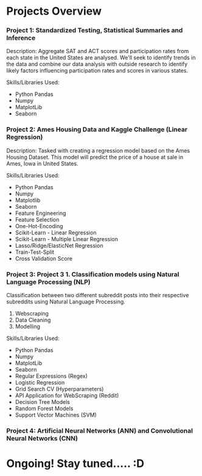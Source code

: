 # Projects Overview

### Project 1: Standardized Testing, Statistical Summaries and Inference 

Description: Aggregate SAT and ACT scores and participation rates from each state in the United States are analysed.
We'll seek to identify trends in the data and combine our data analysis with outside research to identify likely factors influencing participation rates and scores in various states.

Skills/Libraries Used: 
- Python Pandas
- Numpy
- MatplotLib
- Seaborn

### Project 2: Ames Housing Data and Kaggle Challenge (Linear Regression)

Description: Tasked with creating a regression model based on the Ames Housing Dataset. 
This model will predict the price of a house at sale in Ames, Iowa in United States.

Skills/Libraries Used:
- Python Pandas
- Numpy
- Matplotlib
- Seaborn
- Feature Engineering
- Feature Selection
- One-Hot-Encoding
- Scikit-Learn - Linear Regression
- Scikit-Learn - Multiple Linear Regression
- Lasso/Ridge/ElasticNet Regression
- Train-Test-Split
- Cross Validation Score

### Project 3: Project 3 1. Classification models using Natural Language Processing (NLP)

Classification between two different subreddit posts into their respective subreddits using Natural Language Processing.

1. Webscraping
2. Data Cleaning
3. Modelling

Skills/Libraries Used: 
- Python Pandas
- Numpy
- MatplotLib
- Seaborn
- Regular Expressions (Regex)
- Logistic Regression
- Grid Search CV (Hyperparameters)
- API Application for WebScraping (Reddit)
- Decision Tree Models
- Random Forest Models
- Support Vector Machines (SVM)

### Project 4: Artificial Neural Networks (ANN) and Convolutional Neural Networks (CNN) ###

# Ongoing! Stay tuned..... :D
